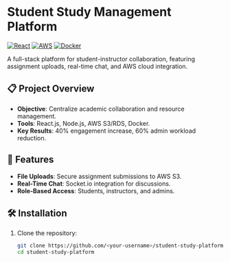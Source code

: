 # Student Study Management Platform

[![React](https://img.shields.io/badge/React-18.2-blue)](https://react.dev/)
[![AWS](https://img.shields.io/badge/AWS-S3%2C%20RDS-orange)](https://aws.amazon.com/)
[![Docker](https://img.shields.io/badge/Docker-24.0.5-blue)](https://www.docker.com/)

A full-stack platform for student-instructor collaboration, featuring assignment uploads, real-time chat, and AWS cloud integration.

## 📋 Project Overview
- **Objective**: Centralize academic collaboration and resource management.
- **Tools**: React.js, Node.js, AWS S3/RDS, Docker.
- **Key Results**: 40% engagement increase, 60% admin workload reduction.

## 🚀 Features
- **File Uploads**: Secure assignment submissions to AWS S3.
- **Real-Time Chat**: Socket.io integration for discussions.
- **Role-Based Access**: Students, instructors, and admins.

## 🛠️ Installation
1. Clone the repository:
   ```bash
   git clone https://github.com/<your-username>/student-study-platform.git
   cd student-study-platform
